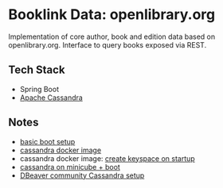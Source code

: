 # Booklink Data: openlibrary.org
Implementation of core author, book and edition data based on openlibrary.org. Interface to query books exposed via 
REST.

## Tech Stack
* Spring Boot
* [Apache Cassandra](https://cassandra.apache.org/)

## Notes
- [basic boot setup](https://bezkoder.com/spring-boot-cassandra-crud/)
- [cassandra docker image](https://hub.docker.com/r/bitnami/cassandra/)
- cassandra docker image: [create keyspace on startup](https://github.com/docker-library/cassandra/issues/104)
- [cassandra on minicube + boot](https://medium.com/@aamine/spring-data-for-cassandra-a-complete-example-3c6f7f39fef9)
- [DBeaver community Cassandra setup](https://medium.com/@raphaelrodrigues_74842/how-to-connect-cassandra-database-using-dbeaver-community-7d7b43a058e2)
